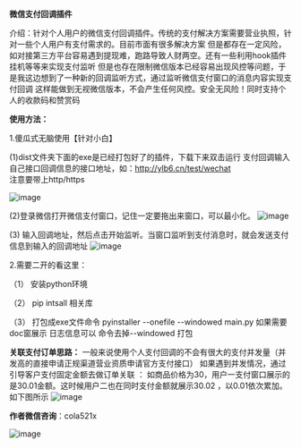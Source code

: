 **微信支付回调插件**
   
   介绍：针对个人用户的微信支付回调插件。传统的支付解决方案需要营业执照，针对一些个人用户有支付需求的。目前市面有很多解决方案
但是都存在一定风险，如对接第三方平台容易遇到提现难，跑路导致人财两空。还有一些利用hook插件挂机等等来实现支付监听
但是也存在限制微信版本已经容易出现风控等问题，于是我这边想到了一种新的回调监听方式，通过监听微信支付窗口的消息内容实现支付回调
这样能做到无视微信版本，不会产生任何风控。安全无风险！同时支持个人的收款码和赞赏码

**使用方法：**
  
  1.傻瓜式无脑使用【针对小白】
  
(1)dist文件夹下面的exe是已经打包好了的插件，下载下来双击运行 
支付回调输入自己接口回调信息的接口地址，如：http://ylb6.cn/test/wechat  
注意要带上http/https 

![image](https://github.com/user-attachments/assets/f2bc78f4-9c11-4855-8089-1331470c2243)

(2)登录微信打开微信支付窗口，记住一定要拖出来窗口，可以最小化。
![image](https://github.com/user-attachments/assets/2708424c-81b7-4174-b774-35eaa5a6bbc3)

(3) 输入回调地址，然后点击开始监听。当窗口监听到支付消息时，就会发送支付信息到输入的回调地址
![image](https://github.com/user-attachments/assets/18ed6152-f58f-4147-9e6d-caf36cdf420b)



2.需要二开的看这里：

（1） 安装python环境

（2） pip intsall 相关库

（3） 打包成exe文件命令 pyinstaller --onefile --windowed  main.py
如果需要doc窗展示 日志信息可以 命令去掉--windowed 打包















**关联支付订单思路：**
一般来说使用个人支付回调的不会有很大的支付并发量（并发高的直接申请正规渠道营业资质申请官方支付接口）
如果遇到并发情况，通过引导客户支付固定金额去做订单关联 ：
如商品价格为30，用户一支付窗口展示的是30.01金额。这时候用户二也在同时支付金额就展示30.02 ，以0.01依次累加。
如下图所示
![image](https://github.com/user-attachments/assets/6a30607f-4e10-4783-a05b-d41b735bb83e)










**作者微信咨询**：cola521x

![image](https://github.com/user-attachments/assets/07e50724-cb5c-480b-8977-c18c437e02e8)









   





